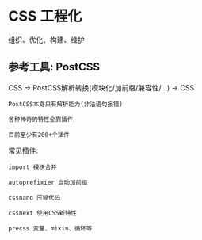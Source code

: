# CSS 工程化

组织、优化、构建、维护

## 参考工具: PostCSS

CSS -> PostCSS解析转换(模块化/加前缀/兼容性/...) -> CSS

	PostCSS本身只有解析能力(非法语句报错)

	各种神奇的特性全靠插件

	目前至少有200+个插件

常见插件:

	import 模块合并

	autoprefixier 自动加前缀

	cssnano 压缩代码

	cssnext 使用CSS新特性

	precss 变量、mixin、循环等



